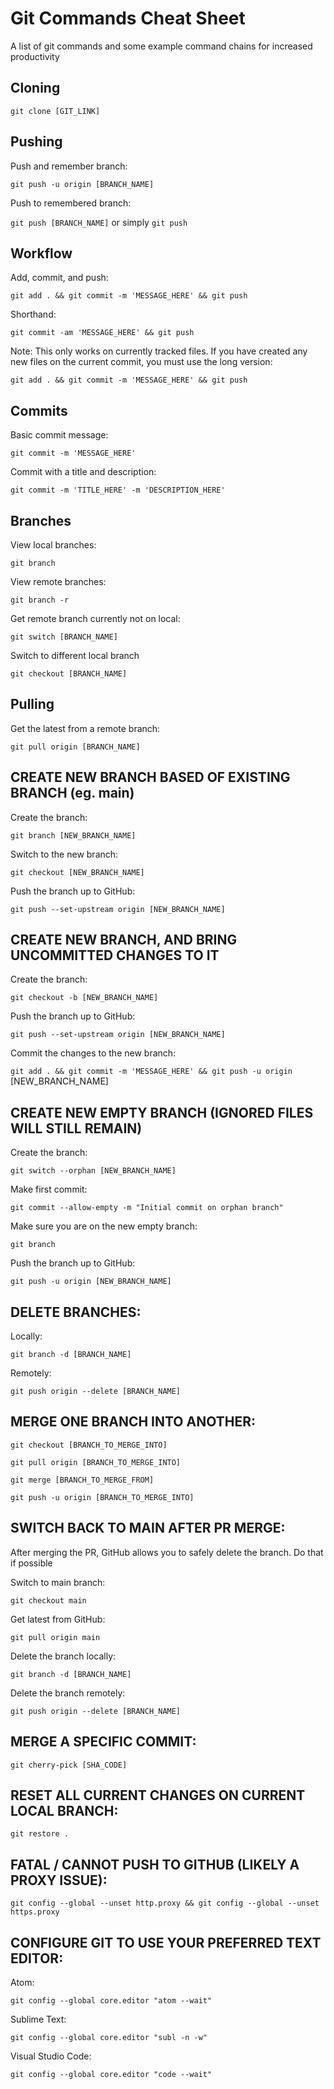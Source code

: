 # Git Commands Cheat Sheet

A list of git commands and some example command chains for increased productivity

## Cloning

`git clone [GIT_LINK]`

## Pushing

Push and remember branch:

`git push -u origin [BRANCH_NAME]`

Push to remembered branch:

`git push [BRANCH_NAME]` or simply `git push`

## Workflow

Add, commit, and push:

`git add . && git commit -m 'MESSAGE_HERE' && git push`

Shorthand:

`git commit -am 'MESSAGE_HERE' && git push`

Note: This only works on currently tracked files. If you have created any new files on the current commit, you must use the long version:

`git add . && git commit -m 'MESSAGE_HERE' && git push`

## Commits

Basic commit message:

`git commit -m 'MESSAGE_HERE'`

Commit with a title and description:

`git commit -m 'TITLE_HERE' -m 'DESCRIPTION_HERE'`

## Branches

View local branches:

`git branch`

View remote branches:

`git branch -r`

Get remote branch currently not on local:

`git switch [BRANCH_NAME]`

Switch to different local branch

`git checkout [BRANCH_NAME]`

## Pulling

Get the latest from a remote branch:

`git pull origin [BRANCH_NAME]`

## CREATE NEW BRANCH BASED OF EXISTING BRANCH (eg. main)

Create the branch:

`git branch [NEW_BRANCH_NAME]`

Switch to the new branch:

`git checkout [NEW_BRANCH_NAME]`

Push the branch up to GitHub:

`git push --set-upstream origin [NEW_BRANCH_NAME]`

## CREATE NEW BRANCH, AND BRING UNCOMMITTED CHANGES TO IT

Create the branch:

`git checkout -b [NEW_BRANCH_NAME]`

Push the branch up to GitHub:

`git push --set-upstream origin [NEW_BRANCH_NAME]`

Commit the changes to the new branch:

`git add . && git commit -m 'MESSAGE_HERE' && git push -u origin `[NEW_BRANCH_NAME]

## CREATE NEW EMPTY BRANCH (IGNORED FILES WILL STILL REMAIN)

Create the branch:

`git switch --orphan [NEW_BRANCH_NAME]`

Make first commit:

`git commit --allow-empty -m "Initial commit on orphan branch"`

Make sure you are on the new empty branch:

`git branch`

Push the branch up to GitHub:

`git push -u origin [NEW_BRANCH_NAME]`

## DELETE BRANCHES:

Locally:

`git branch -d [BRANCH_NAME]`

Remotely:

`git push origin --delete [BRANCH_NAME]`

## MERGE ONE BRANCH INTO ANOTHER:

`git checkout [BRANCH_TO_MERGE_INTO]`

`git pull origin [BRANCH_TO_MERGE_INTO]`

`git merge [BRANCH_TO_MERGE_FROM]`

`git push -u origin [BRANCH_TO_MERGE_INTO]`

## SWITCH BACK TO MAIN AFTER PR MERGE:

After merging the PR, GitHub allows you to safely delete the branch. Do that if possible

Switch to main branch:

`git checkout main`

Get latest from GitHub:

`git pull origin main`

Delete the branch locally:

`git branch -d [BRANCH_NAME]`

Delete the branch remotely:

`git push origin --delete [BRANCH_NAME]`

## MERGE A SPECIFIC COMMIT:

`git cherry-pick [SHA_CODE]`

## RESET ALL CURRENT CHANGES ON CURRENT LOCAL BRANCH:

`git restore .`

## FATAL / CANNOT PUSH TO GITHUB (LIKELY A PROXY ISSUE):

`git config --global --unset http.proxy && git config --global --unset https.proxy`

## CONFIGURE GIT TO USE YOUR PREFERRED TEXT EDITOR:

Atom:

`git config --global core.editor "atom --wait"`

Sublime Text:

`git config --global core.editor "subl -n -w"`

Visual Studio Code:

`git config --global core.editor "code --wait"`

